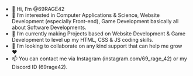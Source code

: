 - 👋 Hi, I’m @69RAGE42
- 👀 I’m interested in Computer Applications & Science, Website Development (especially Front-end), Game Development basically all about Software Developments.
- 🌱 I’m currently making Projects based on Website Development & Game Development to level up my HTML, CSS & JS coding skills.
- 💞️ I’m looking to collaborate on any kind support that can help me grow ♥
- 📫 You can contact me via Instagram (instagram.com/69_rage_42) or my Discord ID (69rage42).
